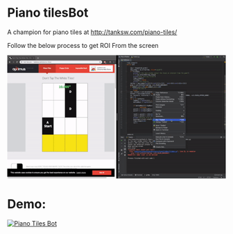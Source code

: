 # Piano tilesBot

A champion for piano tiles at http://tanksw.com/piano-tiles/

Follow the below process to get ROI From the screen

![get ROI](https://github.com/krishnac7/PianotilesBot/blob/master/res/selectingROI.gif)

# Demo:
[![Piano Tiles Bot](https://img.youtube.com/vi/Ymo8UoZXCBQ/0.jpg)](https://www.youtube.com/watch?v=Ymo8UoZXCBQ "Piano Tiles Bot")
